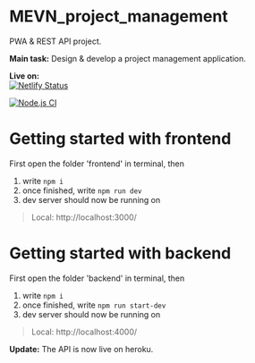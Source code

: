 # MEVN_project_management
PWA &amp; REST API project.

**Main task:** 
Design &amp; develop a project management application. 
  
**Live on:** <br>
[![Netlify Status](https://api.netlify.com/api/v1/badges/c332601d-caac-4285-8636-1be7bb08867e/deploy-status)](https://traello.netlify.app/)
  
[![Node.js CI](https://github.com/ChristinaJancy/MEVN_project_management/actions/workflows/main.yml/badge.svg?branch=main)](https://github.com/ChristinaJancy/MEVN_project_management/actions/workflows/main.yml)
    

# Getting started with frontend
First open the folder 'frontend' in terminal, then
1. write `npm i`
2. once finished, write `npm run dev`
3. dev server should now be running on
  > Local: http://localhost:3000/
 
 # Getting started with backend
First open the folder 'backend' in terminal, then
1. write `npm i`
2. once finished, write `npm run start-dev`
3. dev server should now be running on
  > Local: http://localhost:4000/

**Update:**
The API is now live on heroku. 
